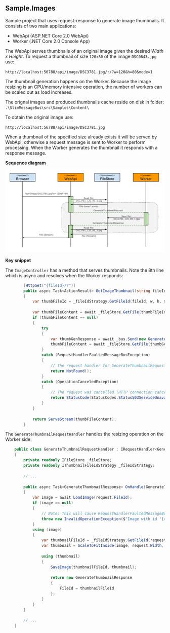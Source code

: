 ## Sample.Images

Sample project that uses request-response to generate image thumbnails. It consists of two main applications:
* WebApi (ASP.NET Core 2.0 WebApi)
* Worker (.NET Core 2.0 Console App)

The WebApi serves thumbnails of an original image given the desired *Width x Height*. To request a thumbnail of size `120x80` of the image `DSC0843.jpg` use:

`http://localhost:56788/api/image/DSC3781.jpg/r/?w=120&h=80&mode=1`

The thumbnail generation happens on the Worker. Because the image resizing is an CPU/memory intensive operation, the number of workers can be scaled out as load increases.

The orignal images and produced thumbnails cache reside on disk in folder: `.\SlimMessageBus\src\Samples\Content\`

To obtain the original image use:

`http://localhost:56788/api/image/DSC3781.jpg`

When a thumbnail of the specified size already exists it will be served by WebApi, otherwise a request message is sent to Worker to perform processing. When the Worker generates the thumbnail it responds with a response message.

**Sequence diagram**

![](images/SlimMessageBus_Sample_Images.png)

**Key snippet**

The `ImageController` has a method that serves thumbnails. Note the 8th line which is async and resolves when the Worker responds:
```cs
        [HttpGet("{fileId}/r")]
        public async Task<ActionResult> GetImageThumbnail(string fileId, [FromQuery] ThumbnailMode mode, [FromQuery] int w, [FromQuery] int h, CancellationToken cancellationToken)
        {
            var thumbFileId = _fileIdStrategy.GetFileId(fileId, w, h, mode);

            var thumbFileContent = await _fileStore.GetFile(thumbFileId);
            if (thumbFileContent == null)
            {
                try
                {
                    var thumbGenResponse = await _bus.Send(new GenerateThumbnailRequest(fileId, mode, w, h), cancellationToken);
                    thumbFileContent = await _fileStore.GetFile(thumbGenResponse.FileId);
                }
                catch (RequestHandlerFaultedMessageBusException)
                {
                    // The request handler for GenerateThumbnailRequest failed
                    return NotFound();
                }
                catch (OperationCanceledException)
                {
                    // The request was cancelled (HTTP connection cancelled, or request timed out)
                    return StatusCode(StatusCodes.Status503ServiceUnavailable, "The request was cancelled");
                }
            }

            return ServeStream(thumbFileContent);
        }
```

The `GenerateThumbnailRequestHandler` handles the resizing operation on the Worker side:
```cs
    public class GenerateThumbnailRequestHandler : IRequestHandler<GenerateThumbnailRequest, GenerateThumbnailResponse>
    {
        private readonly IFileStore _fileStore;
        private readonly IThumbnailFileIdStrategy _fileIdStrategy;

		// ...
		
        public async Task<GenerateThumbnailResponse> OnHandle(GenerateThumbnailRequest request, string topic)
        {
            var image = await LoadImage(request.FileId);
            if (image == null)
            {
                // Note: This will cause RequestHandlerFaultedMessageBusException thrown on the other side (IRequestResponseBus.Send() method)
                throw new InvalidOperationException($"Image with id '{request.FileId}' does not exist");
            }
            using (image)
            {
                var thumbnailFileId = _fileIdStrategy.GetFileId(request.FileId, request.Width, request.Height, request.Mode);
                var thumbnail = ScaleToFitInside(image, request.Width, request.Height);

                using (thumbnail)
                {
                    SaveImage(thumbnailFileId, thumbnail);

                    return new GenerateThumbnailResponse
                    {
                        FileId = thumbnailFileId
                    };
                }                
            }
        }

		// ...
	}	

```
